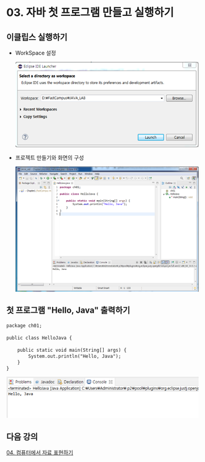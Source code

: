 # 03. 자바 첫 프로그램 만들고 실행하기

## 이클립스 실행하기

- WorkSpace 설정

  ![workspace](./img/workspace.png)

- 프로젝트 만들기와 화면의 구성

  ![eclipse](./img/eclipse.png)

## 첫 프로그램 "Hello, Java" 출력하기

```
package ch01;

public class HelloJava {

	public static void main(String[] args) {
		System.out.println("Hello, Java");
	}
}
```

![hellojava](./img/hello.png)

## 다음 강의

[04. 컴퓨터에서 자료 표현하기](https://github.com/codemaker74/study/tree/master/backup/javacoursework/Chapter1/01-04/README.md)
